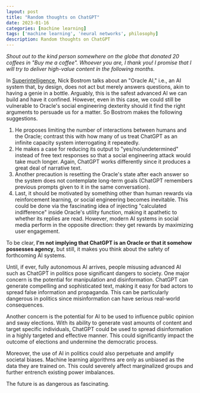 ```yaml
---
layout: post
title: "Random thoughts on ChatGPT"
date: 2023-01-16
categories: [machine learning]
tags: ['machine learning', 'neural networks', philosophy]
description: Random thoughts on ChatGPT
---
```


*Shout out to the kind person somewhere on the globe that donated 20 coffees in "Buy me a coffee". Whoever you are, I thank you! I promise that I will try to deliver high-value content in the following months.*


In [Superintelligence](https://en.wikipedia.org/wiki/Superintelligence:_Paths,_Dangers,_Strategies), Nick Bostrom talks about an "Oracle AI," i.e., an AI system that, by design, does not act but merely answers questions, akin to having a genie in a bottle. Arguably, this is the safest advanced AI we can build and have it confined. However, even in this case, we could still be vulnerable to Oracle's social engineering dexterity should it find the right arguments to persuade us for a matter. So Bostrom makes the following suggestions.

1. He proposes limiting the number of interactions between humans and the Oracle; contrast this with how many of us treat ChatGPT as an infinite capacity system interrogating it repeatedly.
2. He makes a case for reducing its output to "yes/no/undetermined" instead of free text responses so that a social engineering attack would take much longer. Again, ChatGPT works differently since it produces a great deal of narrative text.
3. Another precaution is resetting the Oracle's state after each answer so the system does not contemplate long-term goals (ChatGPT remembers previous prompts given to it in the same conversation).
4. Last, it should be motivated by something other than human rewards via reinforcement learning, or social engineering becomes inevitable. This could be done via the fascinating idea of injecting "calculated indifference" inside Oracle's utility function, making it apathetic to whether its replies are read. However, modern AI systems in social media perform in the opposite direction: they get rewards by maximizing user engagement.

To be clear, **I'm not implying that ChatGPT is an Oracle or that it somehow possesses agency**, but still, it makes you think about the safety of forthcoming AI systems.

Until, if ever, fully autonomous AI arrives, people misusing advanced AI such as ChatGPT in politics pose significant dangers to society. One major concern is the potential for manipulation and disinformation. ChatGPT can generate compelling and sophisticated text, making it easy for bad actors to spread false information and propaganda. This can be particularly dangerous in politics since misinformation can have serious real-world consequences.

Another concern is the potential for AI to be used to influence public opinion and sway elections. With its ability to generate vast amounts of content and target specific individuals, ChatGPT could be used to spread disinformation in a highly targeted and effective manner. This could significantly impact the outcome of elections and undermine the democratic process.

Moreover, the use of AI in politics could also perpetuate and amplify societal biases. Machine learning algorithms are only as unbiased as the data they are trained on. This could severely affect marginalized groups and further entrench existing power imbalances.

The future is as dangerous as fascinating.
